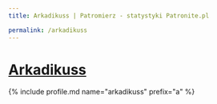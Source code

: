 ```yaml
---
title: Arkadikuss | Patromierz - statystyki Patronite.pl

permalink: /arkadikuss
---
```


# [Arkadikuss](https://patronite.pl/arkadikuss)

{% include profile.md name="arkadikuss" prefix="a" %}

